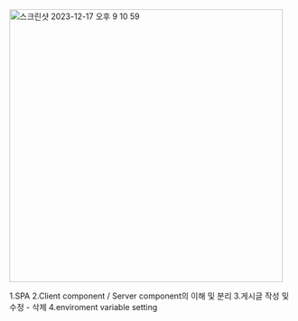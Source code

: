 <img width="484" alt="스크린샷 2023-12-17 오후 9 10 59" src="https://github.com/wooriki/nextapp/assets/109304556/df98dd08-302d-4ed8-949a-a4a79bbf1e3b">

1.SPA
2.Client component / Server component의 이해 및 분리
3.게시글 작성 및 수정 - 삭제
4.enviroment variable setting
